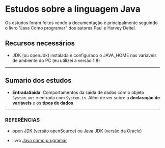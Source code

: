 # Estudos sobre a linguagem Java
Os estudos foram feitos vendo a documentação e principalmente seguindo o livro "Java Como programar" dos autores Paul e Harvey Deitel.

## Recursos necessários

- JDK (ou openJdk) instalada e configurado o JAVA_HOME nas variaveis de ambiente do PC (eu utilizei a versão 1.8)

---

## Sumario dos estudos

- **EntradaSaida**: Comportamentos da saida de dados com o objeto `System.out` e entrada com `System.in`. Além de ver sobre a **declaração de variáveis** e os **tipos de dados**.

---
  
### REFERÊNCIAS

- [open JDK](https://adoptopenjdk.net/index.html?variant=openjdk8&jvmVariant=hotspot) (versão openSource) ou [Java JDK](https://www.oracle.com/br/java/technologies/javase-downloads.html) (versão da Oracle)

- livro [Java como programar](https://www.amazon.com.br/Java%C2%AE-como-programar-Paul-Deitel/dp/8543004799)